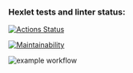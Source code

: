 ### Hexlet tests and linter status:
[![Actions Status](https://github.com/natakhrom/frontend-project-lvl1/workflows/hexlet-check/badge.svg)](https://github.com/natakhrom/frontend-project-lvl1/actions)

[![Maintainability](https://api.codeclimate.com/v1/badges/c71ccd7febcdf7defd69/maintainability)](https://codeclimate.com/github/natakhrom/frontend-project-lvl1/maintainability)

![example workflow](https://github.com/natakhrom/frontend-project-lvl1/actions/workflows/firstProject.yml/badge.svg)
